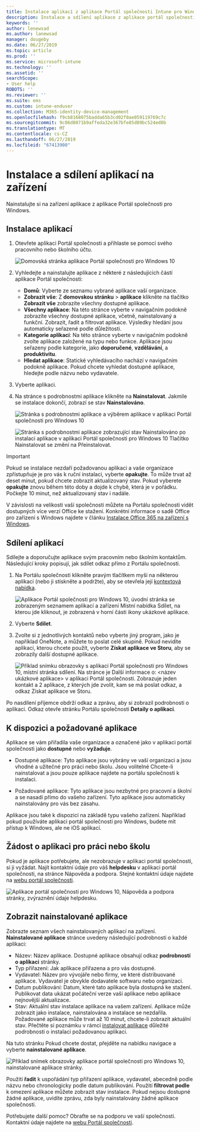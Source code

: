 ```yaml
---
title: Instalace aplikací z aplikace Portál společnosti Intune pro Windows
description: Instalace a sdílení aplikace z aplikace portál společnosti pro Windows
keywords: ''
author: lenewsad
ms.author: lanewsad
manager: dougeby
ms.date: 06/27/2019
ms.topic: article
ms.prod: ''
ms.service: microsoft-intune
ms.technology: ''
ms.assetid: ''
searchScope:
- User help
ROBOTS: ''
ms.reviewer: ''
ms.suite: ems
ms.custom: intune-enduser
ms.collection: M365-identity-device-management
ms.openlocfilehash: f9cb8168075badda65b3cd02f8ae059119769c7c
ms.sourcegitcommit: 9c06d8071b9affeda32e367bfe85d89bc524ed0b
ms.translationtype: MT
ms.contentlocale: cs-CZ
ms.lasthandoff: 06/27/2019
ms.locfileid: "67413900"
---
```

# <a name="install-and-share-apps-on-your-device"></a>Instalace a sdílení aplikací na zařízení
Nainstalujte si na zařízení aplikace z aplikace Portál společnosti pro Windows.

## <a name="install-apps"></a>Instalace aplikací

1. Otevřete aplikaci Portál společnosti a přihlaste se pomocí svého pracovního nebo školního účtu.  

    ![Domovská stránka aplikace Portál společnosti pro Windows 10](./media/RS1_AppDetailsPage_Installed_03.png)    
2. Vyhledejte a nainstalujte aplikace z některé z následujících částí aplikace Portál společnosti:  

    * **Domů**: Vyberte ze seznamu vybrané aplikace vaší organizace.  
    * **Zobrazit vše**: Z **domovskou stránku** > **aplikace** klikněte na tlačítko **Zobrazit vše** zobrazíte všechny dostupné aplikace.  
    * **Všechny aplikace**: Na této stránce vyberte v navigačním podokně zobrazíte všechny dostupné aplikace, včetně, nainstalovaný a funkční. Zobrazit, řadit a filtrovat aplikace. Výsledky hledání jsou automaticky seřazené podle důležitosti.  
    * **Kategorie aplikací**: Na této stránce vyberte v navigačním podokně zvolte aplikace založené na typu nebo funkce. Aplikace jsou seřazeny podle kategorie, jako **doporučené**, **vzdělávání**, a **produktivitu**.  
    * **Hledat aplikace**: Statické vyhledávacího nachází v navigačním podokně aplikace.  Pokud chcete vyhledat dostupné aplikace, hledejte podle názvu nebo vydavatele.  

3. Vyberte aplikaci.   
4. Na stránce s podrobnostmi aplikace klikněte na **Nainstalovat**. Jakmile se instalace dokončí, zobrazí se stav **Nainstalováno**.  

    ![Stránka s podrobnostmi aplikace a výběrem aplikace v aplikaci Portál společnosti pro Windows 10](./media/RS1_AppDetailsPage_Installed_02.png)  
    
    ![Stránka s podrobnostmi aplikace zobrazující stav Nainstalováno po instalaci aplikace v aplikaci Portál společnosti pro Windows 10 Tlačítko Nainstalovat se změní na Přeinstalovat.](./media/RS1_AppDetailsPage_Installed_01.png)    

> [!IMPORTANT]
> Pokud se instalace nezdaří požadovanou aplikaci a vaše organizace zpřístupňuje je pro vás k ruční instalaci, vyberte **opakujte**. To může trvat až deset minut, pokud chcete zobrazit aktualizovaný stav. Pokud vyberete **opakujte** znovu během této doby a dojde k chybě, která je v pořádku. Počkejte 10 minut, než aktualizovaný stav i nadále.   

V závislosti na velikosti vaší společnosti můžete na Portálu společnosti vidět dostupných více verzí Office ke stažení. Konkrétní informace o sadě Office pro zařízení s Windows najdete v článku [Instalace Office 365 na zařízení s Windows](./install-office-windows.md).

## <a name="share-apps"></a>Sdílení aplikací  
Sdílejte a doporučujte aplikace svým pracovním nebo školním kontaktům. Následující kroky popisují, jak sdílet odkaz přímo z Portálu společnosti.

1. Na Portálu společnosti klikněte pravým tlačítkem myši na některou aplikaci (nebo ji stiskněte a podržte), aby se otevřela její [kontextová nabídka](https://docs.microsoft.com//windows/uwp/design/controls-and-patterns/menus).  

    ![Aplikace Portál společnosti pro Windows 10, úvodní stránka se zobrazeným seznamem aplikací a zařízení Místní nabídka Sdílet, na kterou jde kliknout, je zobrazená v horní části ikony ukázkové aplikace. ](./media/1808_ShareContext_CP_Windows.png)  

2. Vyberte **Sdílet**.
3. Zvolte si z jednotlivých kontaktů nebo vyberte jiný program, jako je například OneNote, a můžete to poslat celé skupině. Pokud nevidíte aplikaci, kterou chcete použít, vyberte **Získat aplikace ve Storu**, aby se zobrazily další dostupné aplikace.  

    ![Příklad snímku obrazovky s aplikací Portál společnosti pro Windows 10, místní stránka sdílení. Na stránce je Další informace o: <název ukázkové aplikace> v aplikaci Portál společnosti. Zobrazuje jeden kontakt a 2 aplikace, z kterých jde zvolit, kam se má poslat odkaz, a odkaz Získat aplikace ve Storu. ](./media/1808_ShareApps_CP_Windows.png) 

Po nasdílení příjemce obdrží odkaz a zprávu, aby si zobrazil podrobnosti o aplikaci. Odkaz otevře stránku Portálu společnosti **Detaily o aplikaci**. 

## <a name="available-and-required-apps"></a>K dispozici a požadované aplikace
Aplikace se vám přiřadila vaše organizace a označené jako v aplikaci portál společnosti jako **dostupné** nebo **vyžaduje**. 

* Dostupné aplikace: Tyto aplikace jsou vybrány ve vaší organizaci a jsou vhodné a užitečné pro práci nebo školu. Jsou volitelné Chcete-li nainstalovat a jsou pouze aplikace najdete na portálu společnosti k instalaci. 

* Požadované aplikace: Tyto aplikace jsou nezbytné pro pracovní a školní a se nasadí přímo do vašeho zařízení. Tyto aplikace jsou automaticky nainstalovány pro vás bez zásahu. 

Aplikace jsou také k dispozici na základě typu vašeho zařízení. Například pokud používáte aplikaci portál společnosti pro Windows, budete mít přístup k Windows, ale ne iOS aplikací.

## <a name="request-an-app-for-work-or-school"></a>Žádost o aplikaci pro práci nebo školu  
Pokud je aplikace potřebujete, ale nezobrazuje v aplikaci portál společnosti, si ji vyžádat. Najít kontaktní údaje pro váš **helpdesku** v aplikaci portál společnosti, na stránce Nápověda a podpora. Stejné kontaktní údaje najdete na [webu portál společnosti](https://go.microsoft.com/fwlink/?linkid=2010980).    

  ![Aplikace portál společnosti pro Windows 10, Nápověda a podpora stránky, zvýraznění údaje helpdesku. ](./media/1812_UCP_Help_Support_helpdesk.png)  

## <a name="view-installed-apps"></a>Zobrazit nainstalované aplikace  
Zobrazte seznam všech nainstalovaných aplikací na zařízení. **Nainstalované aplikace** stránce uvedeny následující podrobnosti o každé aplikaci:

* Název: Název aplikace. Dostupné aplikace obsahují odkaz **podrobností o aplikaci** stránky.
* Typ přiřazení: Jak aplikace přiřazena a pro vás dostupné. 
* Vydavatel: Název pro vývojáře nebo firmy, ve které distribuované aplikace. Vydavatel je obvykle dodavatele softwaru nebo organizaci.  
* Datum publikování: Datum, které tato aplikace byla dostupná ke stažení. Publikovat data ukázat počáteční verze vaší aplikace nebo aplikace nejnovější aktualizace.
* Stav: Aktuální stav instalace aplikace na vašem zařízení. Aplikace může zobrazit jako instalace, nainstalována a instalace se nezdařila. Požadované aplikace může trvat až 10 minut, chcete-li zobrazit aktuální stav. Přečtěte si poznámku v rámci [instalovat aplikace](#install-apps) důležité podrobnosti o instalaci požadovanou aplikaci. 

Na tuto stránku Pokud chcete dostat, přejděte na nabídku navigace a vyberte **nainstalované aplikace**. 

  ![Příklad snímek obrazovky aplikace portál společnosti pro Windows 10, nainstalované aplikace stránky. ](./media/installed-apps-cp-1906.png)  


Použití **řadit** k uspořádání typ přiřazení aplikace, vydavatel, abecedně podle názvu nebo chronologicky podle datum publikování. Použití **filtrovat podle** k omezení aplikace můžete zobrazit stav instalace.  Pokud nejsou dostupné žádné aplikace, uvidíte zprávu, zda byly nainstalovány žádné aplikace společnosti.  

Potřebujete další pomoc? Obraťte se na podporu ve vaší společnosti. Kontaktní údaje najdete na [webu Portál společnosti](https://go.microsoft.com/fwlink/?linkid=2010980).  
